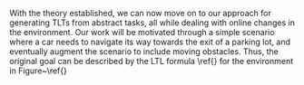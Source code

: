 
With the theory established, we can now move on to our approach for generating TLTs from abstract tasks, all while dealing with online changes in the environment. Our work will be motivated through a simple scenario where a car needs to navigate its way towards the exit of a parking lot, and eventually augment the scenario to include moving obstacles. Thus, the original goal can be described by the LTL formula \ref{} for the environment in Figure~\ref{}

